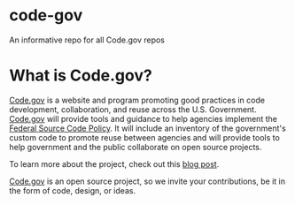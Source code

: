 # code-gov
An informative repo for all Code.gov repos

# What is Code.gov?

[Code.gov](https://code.gov) is a website and program promoting good practices in code development, collaboration, and reuse across the U.S. Government. [Code.gov](https://code.gov) will provide tools and guidance to help agencies implement the [Federal Source Code Policy](https://code.gov/#/policy-guide/policy/introduction). It will include an inventory of the government's custom code to promote reuse between agencies and will provide tools to help government and the public collaborate on open source projects.

To learn more about the project, check out this [blog post](https://www.whitehouse.gov/blog/2016/08/08/peoples-code).

[Code.gov](https://code.gov) is an open source project, so we invite your contributions, be it in the form of code, design, or ideas.
